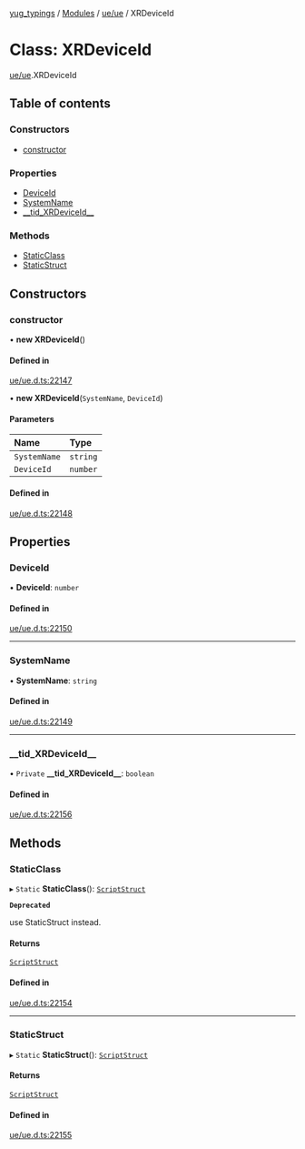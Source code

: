 [yug_typings](../README.md) / [Modules](../modules.md) / [ue/ue](../modules/ue_ue.md) / XRDeviceId

# Class: XRDeviceId

[ue/ue](../modules/ue_ue.md).XRDeviceId

## Table of contents

### Constructors

- [constructor](ue_ue.XRDeviceId.md#constructor)

### Properties

- [DeviceId](ue_ue.XRDeviceId.md#deviceid)
- [SystemName](ue_ue.XRDeviceId.md#systemname)
- [\_\_tid\_XRDeviceId\_\_](ue_ue.XRDeviceId.md#__tid_xrdeviceid__)

### Methods

- [StaticClass](ue_ue.XRDeviceId.md#staticclass)
- [StaticStruct](ue_ue.XRDeviceId.md#staticstruct)

## Constructors

### constructor

• **new XRDeviceId**()

#### Defined in

[ue/ue.d.ts:22147](https://github.com/YugMetaverse/yug_typings/blob/b7d9b19/ue/ue.d.ts#L22147)

• **new XRDeviceId**(`SystemName`, `DeviceId`)

#### Parameters

| Name | Type |
| :------ | :------ |
| `SystemName` | `string` |
| `DeviceId` | `number` |

#### Defined in

[ue/ue.d.ts:22148](https://github.com/YugMetaverse/yug_typings/blob/b7d9b19/ue/ue.d.ts#L22148)

## Properties

### DeviceId

• **DeviceId**: `number`

#### Defined in

[ue/ue.d.ts:22150](https://github.com/YugMetaverse/yug_typings/blob/b7d9b19/ue/ue.d.ts#L22150)

___

### SystemName

• **SystemName**: `string`

#### Defined in

[ue/ue.d.ts:22149](https://github.com/YugMetaverse/yug_typings/blob/b7d9b19/ue/ue.d.ts#L22149)

___

### \_\_tid\_XRDeviceId\_\_

• `Private` **\_\_tid\_XRDeviceId\_\_**: `boolean`

#### Defined in

[ue/ue.d.ts:22156](https://github.com/YugMetaverse/yug_typings/blob/b7d9b19/ue/ue.d.ts#L22156)

## Methods

### StaticClass

▸ `Static` **StaticClass**(): [`ScriptStruct`](ue_ue.ScriptStruct.md)

**`Deprecated`**

use StaticStruct instead.

#### Returns

[`ScriptStruct`](ue_ue.ScriptStruct.md)

#### Defined in

[ue/ue.d.ts:22154](https://github.com/YugMetaverse/yug_typings/blob/b7d9b19/ue/ue.d.ts#L22154)

___

### StaticStruct

▸ `Static` **StaticStruct**(): [`ScriptStruct`](ue_ue.ScriptStruct.md)

#### Returns

[`ScriptStruct`](ue_ue.ScriptStruct.md)

#### Defined in

[ue/ue.d.ts:22155](https://github.com/YugMetaverse/yug_typings/blob/b7d9b19/ue/ue.d.ts#L22155)
